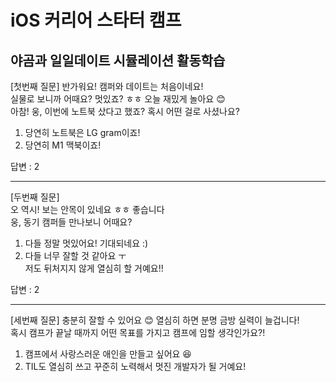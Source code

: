 # iOS 커리어 스타터 캠프

## 야곰과 일일데이트 시뮬레이션 활동학습
[첫번째 질문]
반가워요! 캠퍼와 데이트는 처음이네요!            
실물로 보니까 어때요? 멋있죠? ㅎㅎ 오늘 재밌게 놀아요 😊            
아참! 웅, 이번에 노트북 샀다고 했죠? 혹시 어떤 걸로 사셨나요?            
            
1. 당연히 노트북은 LG gram이죠!            
2. 당연히 M1 맥북이죠!            


답변 : 2

---
[두번째 질문]        
오 역시! 보는 안목이 있네요 ㅎㅎ 좋습니다        
웅, 동기 캠퍼들 만나보니 어때요?         
        
1. 다들 정말 멋있어요! 기대되네요 :)        
2. 다들 너무 잘할 것 같아요 ㅜ         
    저도 뒤처지지 않게 열심히 할 거예요!!        

답변 : 2

---
[세번째 질문]
충분히 잘할 수 있어요 😊 열심히 하면 분명 금방 실력이 늘겁니다!            
혹시 캠프가 끝날 때까지 어떤 목표를 가지고 캠프에 임할 생각인가요?!            
            
1. 캠프에서 사랑스러운 애인을 만들고 싶어요 😆            
2. TIL도 열심히 쓰고 꾸준히 노력해서 멋진 개발자가 될 거예요!            
